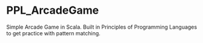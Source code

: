 # PPL_ArcadeGame
Simple Arcade Game in Scala. Built in Principles of Programming Languages to get practice with pattern matching. 
